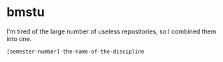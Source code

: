 # bmstu

I'm tired of the large number of useless repositories, so I combined them into one. 

```
[semester-number]-the-name-of-the-discipline
```